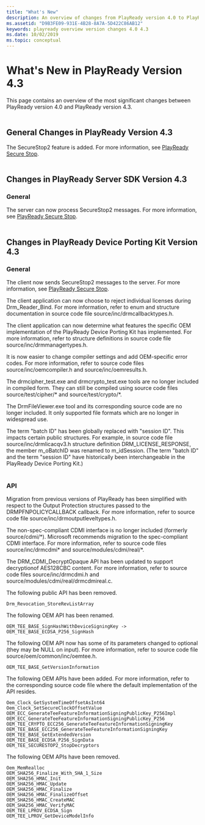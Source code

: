 ```yaml
---
title: "What's New"
description: An overview of changes from PlayReady version 4.0 to PlayReady version 4.3
ms.assetid: "D9B3FE09-931E-4B28-8A7A-5D422C86AB12"
keywords: playready overview version changes 4.0 4.3
ms.date: 10/02/2019
ms.topic: conceptual
---
```


# What's New in PlayReady Version 4.3

This page contains an overview of the most significant changes between PlayReady version 4.0 and PlayReady version 4.3.<br/><br/>

## General Changes in PlayReady Version 4.3

The SecureStop2 feature is added. For more information, see [PlayReady Secure Stop](../../Features/secure-stop-pk.md).<br/><br/>

## Changes in PlayReady Server SDK Version 4.3

### General

The server can now process SecureStop2 messages. For more information, see [PlayReady Secure Stop](../../Features/secure-stop-pk.md).<br/><br/>

## Changes in PlayReady Device Porting Kit Version 4.3

### General

The client now sends SecureStop2 messages to the server. For more information, see [PlayReady Secure Stop](../../Features/secure-stop-pk.md).

The client application can now choose to reject individual licenses during Drm_Reader_Bind. For more information, refer to enum and structure documentation in source code file source/inc/drmcallbacktypes.h.

The client application can now determine what features the specific OEM implementation of the PlayReady Device Porting Kit has implemented. For more information, refer to structure definitions in source code file source/inc/drmmanagertypes.h.

It is now easier to change compiler settings and add OEM-specific error codes. For more information, refer to source code files source/inc/oemcompiler.h and source/inc/oemresults.h.

The drmcipher_test.exe and drmcrypto_test.exe tools are no longer included in compiled form. They can still be compiled using source code files source/test/cipher/\* and source/test/crypto/\*.

The DrmFileViewer.exe tool and its corresponding source code are no longer included. It only supported file formats which are no longer in widespread use.

The term "batch ID" has been globally replaced with "session ID". This impacts certain public structures. For example, in source code file source/inc/drmlicacqv3.h structure definition DRM_LICENSE_RESPONSE, the member m_oBatchID was renamed to m_idSession. (The term "batch ID" and the term "session ID" have historically been interchangeable in the PlayReady Device Porting Kit.)<br/><br/>

### API

Migration from previous versions of PlayReady has been simplified with respect to the Output Protection structures passed to the DRMPFNPOLICYCALLBACK callback. For more information, refer to source code file source/inc/drmoutputleveltypes.h.

The non-spec-compliant CDMI interface is no longer included (formerly source/cdmi/\*). Microsoft recommends migration to the spec-compliant CDMI interface. For more information, refer to source code files source/inc/drmcdmi\* and source/modules/cdmi/real/\*.

The DRM_CDMI_DecryptOpaque API has been updated to support decryptionof AES128CBC content. For more information, refer to source code files source/inc/drmcdmi.h and source/modules/cdmi/real/drmcdmireal.c.

The following public API has been removed.

    Drm_Revocation_StoreRevListArray

The following OEM API has been renamed.

    OEM_TEE_BASE_SignHashWithDeviceSigningKey -> OEM_TEE_BASE_ECDSA_P256_SignHash

The following OEM API now has some of its parameters changed to optional (they may be NULL on input). For more information, refer to source code file source/oem/common/inc/oemtee.h.

    OEM_TEE_BASE_GetVersionInformation

The following OEM APIs have been added. For more information, refer to the corresponding source code file where the default implementation of the API resides.

    Oem_Clock_GetSystemTimeOffsetAsInt64
    Oem_Clock_SetSecureClockOffsetValue
    OEM_ECC_GenerateTeeFeatureInformationSigningPublicKey_P256Impl
    OEM_ECC_GenerateTeeFeatureInformationSigningPublicKey_P256
    OEM_TEE_CRYPTO_ECC256_GenerateTeeFeatureInformationSigningKey
    OEM_TEE_BASE_ECC256_GenerateTeeFeatureInformationSigningKey
    OEM_TEE_BASE_GetExtendedVersion
    OEM_TEE_BASE_ECDSA_P256_SignData
    OEM_TEE_SECURESTOP2_StopDecryptors

The following OEM APIs have been removed.

    Oem_MemRealloc
    OEM_SHA256_Finalize_With_SHA_1_Size
    OEM_SHA256_HMAC_Init
    OEM_SHA256_HMAC_Update
    OEM_SHA256_HMAC_Finalize
    OEM_SHA256_HMAC_FinalizeOffset
    OEM_SHA256_HMAC_CreateMAC
    OEM_SHA256_HMAC_VerifyMAC
    OEM_TEE_LPROV_ECDSA_Sign
    OEM_TEE_LPROV_GetDeviceModelInfo




